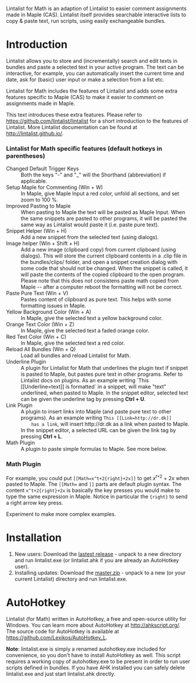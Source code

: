 Lintalist for Math is an adaption of Lintalist to easier comment assignments
made in Maple (CAS). Lintalist itself provides searchable interactive lists to
copy & paste text, run scripts, using easily exchangeable bundles.


# Introduction

Lintalist allows you to store and (incrementally) search and edit texts in
bundles and paste a selected text in your active program. The text can be
interactive, for example, you can automatically insert the current time and
date, ask for (basic) user input or make a selection from a list etc.

Lintalist for Math includes the features of Lintalist and adds some extra
features specific to Maple (CAS) to make it easier to comment on assignments
made in Maple.

This text introduces these extra features. Please refer to
<https://github.com/lintalist/lintalist> for a short introduction to the
features of Lintalist. More Lintalist documentation can be found at
<http://lintalist.github.io/>.

### Lintalist for Math specific features (default hotkeys in parentheses)

<dl>
  <dt>Changed Default Trigger Keys</dt>
  <dd>Both the keys "-" and "_" will the Shorthand (abbreviation) if applicable.</dd>
  
  <dt>Setup Maple for Commenting (Win + W)</dt>
  <dd>In Maple, give Maple Input a red color, unfold all sections,
    and set zoom to 100 %.</dd>

  <dt>Improved Pasting to Maple</dt>
  <dd>When pasting to Maple the text will be pasted as Maple Input.
    When the same snippets are pasted to other programs, it will
    be pasted the same way as Lintalist would paste it (i.e. paste pure text).
    </dd>

  <dt>Snippet Helper (Win + H)</dt>
  <dd>Add a new snippet from the selected text (using dialogs).</dd>
  
  <dt>Image helper (Win + Shift + H)</dt>
  <dd>Add a new image (clipboard copy) from current clipboard (using dialogs).
  This will store the current clipboard contents in a .clip file in the
  bundles/clips/ folder, and open a snippet creation dialog with some code
  that should not be changed. When the snippet is called, it will paste
  the contents of the copied clipboard to the open program. Please note that
  this does not consistens paste math copied from Maple -- after a 
  computer reboot the formatting will not be correct.</dd>

  <dt>Paste Pure Text (Win + V)</dt>
  <dd>Pastes content of clipboard as pure text. This helps with some
    formatting issues in Maple.</dd>

  <dt>Yellow Background Color (Win + A)</dt>
  <dd>In Maple, give the selected text a yellow background color.</dd>

  <dt>Orange Text Color (Win + Z)</dt>
  <dd>In Maple, give the selected text a faded orange color.</dd>

  <dt>Red Text Color (Win + C)</dt>
  <dd>In Maple, give the selected text a red color.</dd>

  <dt>Reload All Bundles (Win + Q)</dt>
  <dd>Load all bundles and reload Lintalist for Math.</dd>

  <dt>Underline Plugin</dt>
  <dd>A plugin for Lintalist for Math that underlines the plugin text if
    snippet is pasted to Maple, but pastes pure text in other programs. Refer to
    Lintalist docs on plugins. As an example writing `This [[Underline=text]] 
    is formatted` in a snippet, will make "text" underlined, when pasted to 
    Maple. In the snippet editor, selected text can be given the underline tag 
    by pressing <strong>Ctrl + U</strong>.</dd>

  <dt>Link Plugin</dt>
  <dd>A plugin to insert links into Maple (and paste pure text to other
    programs). As an example writing <code>This [[Link=http://dr.dk]] 
    has a link</code>, will insert http://dr.dk as a link when pasted to Maple. In 
    the snippet editor, a selected URL can be given the link tag by 
    pressing <strong>Ctrl + L</strong>.</dd>

  <dt>Math Plugin</dt>
  <dd>A plugin to paste simple formulas to Maple. See more below.</dd>
</dl>

### Math Plugin

For example, you could put `[[Math=x^t+2{right}+2x]]` to get
<i>x</i><sup><i>t</i>+2</sup> + 2<i>x</i> when pasted to Maple. The `[[Math=` 
and `]]` parts are default plugin syntax. The content `x^t+2{right}+2x` is 
basically the key presses you would make to type the same expression in Maple. 
Notice in particular the `{right}` to send a right arrow key press.

Experiment to make more complex examples.

# Installation

1. New users: Download the [lastest
   release](https://github.com/jensjacobt/lintalist-for-math/releases) - unpack
   to a new directory and run lintalist.exe (or lintalist.ahk if you are already
   an AutoHotkey user).
2. Installing updates: Download the [master.zip](https://github.com/jensjacobt/lintalist-for-math/archive/master.zip) - unpack to a new (or your current Lintalist) directory and run lintalist.exe.

# AutoHotkey

Lintalist (for Math) written in AutoHotkey, a free and open-source utility for
Windows.  You can learn more about AutoHotkey at <http://ahkscript.org/>. The
source code for AutoHotkey is available at
<https://github.com/Lexikos/AutoHotkey_L>.

**Note**: lintalist.exe is simply a renamed autohotkey.exe included for
convenience, so you don't have to install AutoHotkey as well.  This script
requires a working copy of autohotkey.exe to be present in order to run user
scripts defined in bundles. If you have AHK installed you can safely delete
lintalist.exe and just start lintalist.ahk directly.
